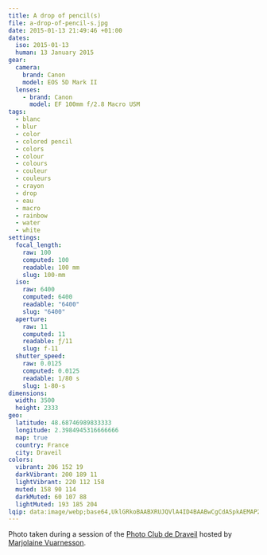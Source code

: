 ```yaml
---
title: A drop of pencil(s)
file: a-drop-of-pencil-s.jpg
date: 2015-01-13 21:49:46 +01:00
dates:
  iso: 2015-01-13
  human: 13 January 2015
gear:
  camera:
    brand: Canon
    model: EOS 5D Mark II
  lenses:
    - brand: Canon
      model: EF 100mm f/2.8 Macro USM
tags:
  - blanc
  - blur
  - color
  - colored pencil
  - colors
  - colour
  - colours
  - couleur
  - couleurs
  - crayon
  - drop
  - eau
  - macro
  - rainbow
  - water
  - white
settings:
  focal_length:
    raw: 100
    computed: 100
    readable: 100 mm
    slug: 100-mm
  iso:
    raw: 6400
    computed: 6400
    readable: "6400"
    slug: "6400"
  aperture:
    raw: 11
    computed: 11
    readable: ƒ/11
    slug: f-11
  shutter_speed:
    raw: 0.0125
    computed: 0.0125
    readable: 1/80 s
    slug: 1-80-s
dimensions:
  width: 3500
  height: 2333
geo:
  latitude: 48.68746989833333
  longitude: 2.3984945316666666
  map: true
  country: France
  city: Draveil
colors:
  vibrant: 206 152 19
  darkVibrant: 200 189 11
  lightVibrant: 220 112 158
  muted: 158 90 114
  darkMuted: 60 107 88
  lightMuted: 193 185 204
lqip: data:image/webp;base64,UklGRkoBAABXRUJQVlA4ID4BAABwCgCdASpkAEMAP22ixFi7P7+0r5eM4/AtiWIG+BoZqrFG3Z1Vpfo28W4qMfHNju964WaRNsATSf1ioXoFi8hGkqIQSSIOdf9gjl1p8xff33xrSgF0Vq8qefxmAAD+v7oFnkB4EF814SF0Uu5U526sOzqesazv2brwH9PWnzj3XfgkQsTzHB1GHRQ1wgpts3lbPRCecEX2rbvgOl8GMiiL6Yayc8bX4p2oU/P7xVT07i3mgHssixFavXgU0RqzlrnFQnvstC/2FU9KThf0TQlicgw2UTGW9CKWwFy6AJmvj6TivCRqXyoonC8i+2vZqZNZzeqyLQoTyzejRNCP3FAr35HFJxKBUM/LA3sd2R1P2D7yjU9/qvhsORqNyIoJbxhwYDFR1ljz7VFnGb0sxgxGdrzhAH/H3nzsR1gAAAA=
---
```


Photo taken during a session of the <a href="https://photo-club-draveil.fr/">Photo Club de Draveil</a> hosted by <a href="https://www.facebook.com/MVuarnesson">Marjolaine Vuarnesson</a>.
